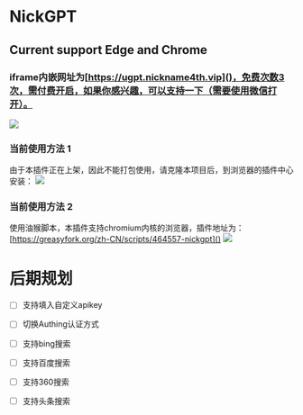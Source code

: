 # NickGPT
##  Current support Edge and Chrome
### iframe内嵌网址为[https://ugpt.nickname4th.vip]()，免费次数3次，需付费开启，如果你感兴趣，可以支持一下（需要使用微信打开）。

![](https://adream-cos-bucket-1254116918.cos.ap-beijing.myqcloud.com/app/img/202304212257764.png)

### 当前使用方法 1

由于本插件正在上架，因此不能打包使用，请克隆本项目后，到浏览器的插件中心安装：
![](https://adream-cos-bucket-1254116918.cos.ap-beijing.myqcloud.com/app/img/202304212312567.png)

### 当前使用方法 2

使用油猴脚本，本插件支持chromium内核的浏览器，插件地址为：[https://greasyfork.org/zh-CN/scripts/464557-nickgpt]()
![](https://adream-cos-bucket-1254116918.cos.ap-beijing.myqcloud.com/app/img/202304212352068.png)

# 后期规划
-[ ] 支持填入自定义apikey

-[ ] 切换Authing认证方式

-[ ] 支持bing搜索

-[ ] 支持百度搜索

-[ ] 支持360搜索

-[ ] 支持头条搜索